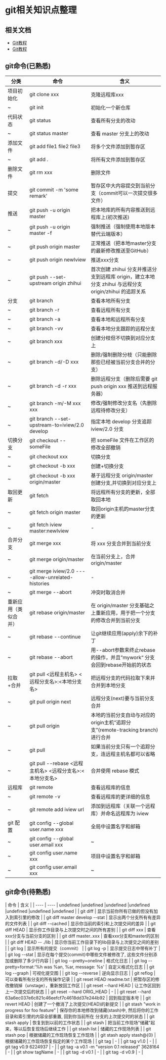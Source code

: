 # git相关知识点整理

## 相关文档

- [Git教程](https://www.liaoxuefeng.com/wiki/0013739516305929606dd18361248578c67b8067c8c017b000)
- [Git教程](https://www.yiibai.com/git/)

## git命令(已熟悉)

| 分类                 | 命令                                                     | 含义                                                                                                   |
| -------------------- | -------------------------------------------------------- | ------------------------------------------------------------------------------------------------------ |
| 项目初始化           | git clone xxx                                            | 克隆远程库xxx                                                                                          |
| ~                    | git init                                                 | 初始化一个新仓库                                                                                       |
| 代码状态             | git status                                               | 查看所有分支的改动                                                                                     |
| ~                    | git status master                                        | 查看 master 分支上的改动                                                                               |
| 添加文件             | git add file1 file2 file3                                | 将多个文件添加到暂存区                                                                                 |
| ~                    | git add .                                                | 将所有文件添加到暂存区                                                                                 |
| 删除文件             | git rm xxx                                               | 删除文件                                                                                               |
| 提交                 | git commit -m 'some remark'                              | 暂存区中大内容提交到当前分支（commit可以一次提交很多文件）                                             |
| 推送                 | git push -u origin master                                | 把本地库的所有内容推送到远程库上(初次推送)                                                             |
| ~                    | git push -u origin master -f                             | 强制推送（强制使用本地版本替代云端版本）                                                               |
| ~                    | git push origin master                                   | 正常推送（把本地master分支的最新修改推送至GitHub）                                                     |
| ~                    | git push origin newIview                                 | 推送xxx分支                                                                                            |
| ~                    | git push --set-upstream origin zhihui                    | 首次创建 zhihui 分支并推送分支到远程库 origin，建立本地分支 zhihui 与远程分支 origin/zhihui 的追踪关系 |
| 分支                 | git branch                                               | 查看本地所有分支                                                                                       |
| ~                    | git branch -r                                            | 查看远程所有分支                                                                                       |
| ~                    | git branch -a                                            | 查看本地和远程所有分支                                                                                 |
| ~                    | git branch -vv                                           | 查看本地分支跟踪的远程分支                                                                             |
| ~                    | git branch xxx                                           | 创建分枝但不切换到对应分支上                                                                           |
| ~                    | git branch -d/-D xxx                                     | 删除/强制删除分枝（只能删除那些已经被当前分支合并的分支）                                              |
| ~                    | git branch -d -r xxx                                     | 删除远程分支（删除后需要 git push origin xxx 推送到远程服务器）                                        |
| ~                    | git branch -m/-M xxx xxx                                 | 修改/强制修改分支名（先删除远程待修改分支）                                                            |
| ~                    | git branch --set-upstream-to=iview/2.0 develop           | 指定本地 develop 分支追踪 iview/2.0 分支                                                               |
| 切换分支             | git checkout -- someFile                                 | 把 someFile 文件在工作区的修改全部撤销                                                                 | ❌ |
| ~                    | git checkout xxx                                         | 切换分支                                                                                               |
| ~                    | git checkout -b xxx                                      | 创建+切换分支                                                                                          |
| ~                    | git checkout -b xxx origin/master                        | 基于远程分支 origin/master 创建分支,并切换到对应分支上                                                 |
| 取回更新             | git fetch                                                | 将远程所有分支的更新，全部取回本地                                                                     |
| ~                    | git fetch origin master                                  | 取回origin主机的master分支的更新                                                                       |
| ~                    | git fetch iview master:newIview                          | -                                                                                                      |
| 合并分支             | git merge xxx                                            | 将 xxx 分支合并到当前分支                                                                              |
| ~                    | git merge origin/master                                  | 在当前分支上，合并origin/master                                                                        |
| ~                    | git merge iview/2.0 ----allow-unrelated-histories        | -                                                                                                      |
| ~                    | git merge --abort                                        | 冲突时取消合并                                                                                         |
| 重新应用（类似合并） | git rebase origin/master                                 | 在 origin/master  分支基础之上重新应用，用于把一个分支的修改合并到当前分支                             |
| ~                    | git rebase --continue                                    | 让git继续应用(apply)余下的补丁                                                                         |
| ~                    | git rebase --abort                                       | 用--abort参数来终止rebase的操作，并且”mywork“ 分支会回到rebase开始前的状态                           |
| 拉取+合并            | git pull <远程主机名> <远程分支名>:<本地分支名>          | 把远程分支的代码拉取下来并合并到本地分支                                                               |
| ~                    | git pull origin next                                     | 远程分支(next)要与当前分支合并                                                                         |
| ~                    | git pull origin                                          | 本地的当前分支自动与对应的origin主机”追踪分支”(remote-tracking branch)进行合并                       |
| ~                    | git pull                                                 | 如果当前分支只有一个追踪分支，连远程主机名都可以省略                                                   |
| ~                    | git pull --rebase <远程主机名> <远程分支名>:<本地分支名> | 合并使用 rebase 模式                                                                                   |
| 远程库               | git remote                                               | 查看远程库的信息                                                                                       |
| ~                    | git remote -v                                            | 查看远程库的更详细的信息                                                                               |
| ~                    | git remote add iview url                                 | 添加到远程库（关联一个远程库）并命名远程库为 iview                                                     |
| git 配置             | git config --global user.name xxx                        | 全局中设置名字和邮箱                                                                                   |
| ~                    | git config --global user.email xxx                       | ~                                                                                                      |
| ~                    | git config user.name xxx                                 | 项目中设置名字和邮箱                                                                                   |
| ~                    | git config user.email xxx                                | ~                                                                                                      |

## git命令(待熟悉)

| 命令 | 含义 |
| ---- | ---- | undefined |undefined |undefined |undefined |undefined |undefined |undefined |
| git diff                                                  | 显示当前你所有已做的但没有加入到索引里的修改                                                                     |
| git diff master develop --stat                            | 显示出两个分支所有有差异的文件列表                                                                               |
| git diff --cached                                         | 显示你当前的索引和上次提交间的差异                                                                               |
| git diff HEAD                                             | 显示你工作目录与上次提交时之间的所有差别                                                                         |
| git diff xxx                                              | 查看xxx分支与当前分支的区别                                                                                      |
| git diff master..xxx                                      | 查看xxx分支和master的区别                                                                                        |
| git diff HEAD -- ./lib                                    | 显示你当前工作目录下的lib目录与上次提交之间的差别                                                                |
| git log                                                   | 显示所有的提交（commit）                                                                                         |
| git log -p                                                | 显示提交日志中带有补丁                                                                                           |
| git log --stat                                            | 显示在每个提交(commit)中哪些文件被修改了, 这些文件分别添加或删除了多少行内容                                     |
| git log --pretty=oneline                                  | 格式化日志                                                                                                       |
| git log --pretty=format:'%h was %an, %ar, message: %s'    | 自定义格式化日志                                                                                                 |
| git log  --graph                                          | 可视化提交图                                                                                                     |
| git log --reverse                                         | 逆向显示日志                                                                                                     |
| git reflog                                                | 可以查看所有分支的所有操作记录                                                                                   |
| git reset HEAD readme.txt                                 | 把暂存区的修改撤销掉（unstage），重新放回工作区                                                                  |
| git reset --hard HEAD                                     | 让工作区回到上一次提交后的状态                                                                                   |
| git reset --hard ORIG_HEAD                                | -                                                                                                                |
| git reset --hard 63a6ec037e6c821c46eefcf7c4618dd37e244b92 | 回到指定版本号                                                                                                   |
| git revert HEAD                                           | 创建了一个撤消了上次提交(HEAD)的新提交                                                                           |
| git stash "work in progress for foo feature"              | 保存你的本地修改到储藏(stash)中, 然后将你的工作目录和索引里的内容全部重置, 回到你当前所在 分支的上次提交时的状态 |
| git stash apply                                           | 恢复到到以前的工作状态                                                                                           |
| git stash                                                 | 把当前工作现场"储藏"起来，等以后恢复现场后继续工作                                                               |
| git stash list                                            | 储藏的工作现场列表                                                                                               |
| git stash pop                                             | 根据储藏的工作现场恢复工作现场                                                                                   |
| git stash apply stash@{0}                                 | 根据储藏的工作现场恢复指定的某个工作现场                                                                         |
| git tag                                                   | -                                                                                                                |
| git tag v1.0                                              | -                                                                                                                |
| git tag v0.9 6224937                                      | -                                                                                                                |
| git tag -a v0.1 -m "version 0.1 released" 3628164         | -                                                                                                                |
| git show tagName                                          | -                                                                                                                |
| git tag -d v0.1                                           | -                                                                                                                |
| git tag -d v0.9                                           | -                                                                                                                |